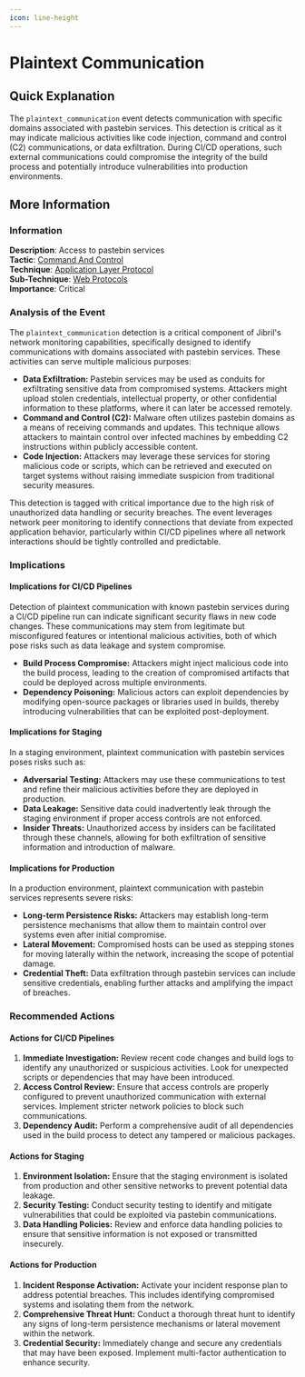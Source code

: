 ```yaml
---
icon: line-height
---
```


# Plaintext Communication

## Quick Explanation

The `plaintext_communication` event detects communication with specific domains associated with pastebin services. This detection is critical as it may indicate malicious activities like code injection, command and control (C2) communications, or data exfiltration. During CI/CD operations, such external communications could compromise the integrity of the build process and potentially introduce vulnerabilities into production environments.

## More Information

### Information

**Description**: Access to pastebin services  
**Tactic**: [Command And Control](https://jibril.garnet.ai/mitre/mitre/ta0011)  
**Technique**: [Application Layer Protocol](https://jibril.garnet.ai/mitre/mitre/ta0011/t1071)  
**Sub-Technique**: [Web Protocols](https://jibril.garnet.ai/mitre/mitre/ta0011/t1071/t1071.001)  
**Importance**: Critical

### Analysis of the Event

The `plaintext_communication` detection is a critical component of Jibril's network monitoring capabilities, specifically designed to identify communications with domains associated with pastebin services. These activities can serve multiple malicious purposes:

* **Data Exfiltration:** Pastebin services may be used as conduits for exfiltrating sensitive data from compromised systems. Attackers might upload stolen credentials, intellectual property, or other confidential information to these platforms, where it can later be accessed remotely.
* **Command and Control (C2):** Malware often utilizes pastebin domains as a means of receiving commands and updates. This technique allows attackers to maintain control over infected machines by embedding C2 instructions within publicly accessible content.
* **Code Injection:** Attackers may leverage these services for storing malicious code or scripts, which can be retrieved and executed on target systems without raising immediate suspicion from traditional security measures.

This detection is tagged with critical importance due to the high risk of unauthorized data handling or security breaches. The event leverages network peer monitoring to identify connections that deviate from expected application behavior, particularly within CI/CD pipelines where all network interactions should be tightly controlled and predictable.

### Implications

#### Implications for CI/CD Pipelines

Detection of plaintext communication with known pastebin services during a CI/CD pipeline run can indicate significant security flaws in new code changes. These communications may stem from legitimate but misconfigured features or intentional malicious activities, both of which pose risks such as data leakage and system compromise.

* **Build Process Compromise:** Attackers might inject malicious code into the build process, leading to the creation of compromised artifacts that could be deployed across multiple environments.
* **Dependency Poisoning:** Malicious actors can exploit dependencies by modifying open-source packages or libraries used in builds, thereby introducing vulnerabilities that can be exploited post-deployment.

#### Implications for Staging

In a staging environment, plaintext communication with pastebin services poses risks such as:

* **Adversarial Testing:** Attackers may use these communications to test and refine their malicious activities before they are deployed in production.
* **Data Leakage:** Sensitive data could inadvertently leak through the staging environment if proper access controls are not enforced.
* **Insider Threats:** Unauthorized access by insiders can be facilitated through these channels, allowing for both exfiltration of sensitive information and introduction of malware.

#### Implications for Production

In a production environment, plaintext communication with pastebin services represents severe risks:

* **Long-term Persistence Risks:** Attackers may establish long-term persistence mechanisms that allow them to maintain control over systems even after initial compromise.
* **Lateral Movement:** Compromised hosts can be used as stepping stones for moving laterally within the network, increasing the scope of potential damage.
* **Credential Theft:** Data exfiltration through pastebin services can include sensitive credentials, enabling further attacks and amplifying the impact of breaches.

### Recommended Actions

#### Actions for CI/CD Pipelines

1. **Immediate Investigation:** Review recent code changes and build logs to identify any unauthorized or suspicious activities. Look for unexpected scripts or dependencies that may have been introduced.
2. **Access Control Review:** Ensure that access controls are properly configured to prevent unauthorized communication with external services. Implement stricter network policies to block such communications.
3. **Dependency Audit:** Perform a comprehensive audit of all dependencies used in the build process to detect any tampered or malicious packages.

#### Actions for Staging

1. **Environment Isolation:** Ensure that the staging environment is isolated from production and other sensitive networks to prevent potential data leakage.
2. **Security Testing:** Conduct security testing to identify and mitigate vulnerabilities that could be exploited via pastebin communications.
3. **Data Handling Policies:** Review and enforce data handling policies to ensure that sensitive information is not exposed or transmitted insecurely.

#### Actions for Production

1. **Incident Response Activation:** Activate your incident response plan to address potential breaches. This includes identifying compromised systems and isolating them from the network.
2. **Comprehensive Threat Hunt:** Conduct a thorough threat hunt to identify any signs of long-term persistence mechanisms or lateral movement within the network.
3. **Credential Security:** Immediately change and secure any credentials that may have been exposed. Implement multi-factor authentication to enhance security.
